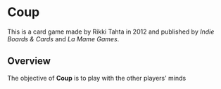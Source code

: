 # Coup
This is a card game made by Rikki Tahta in 2012 and published by *Indie Boards & Cards* and *La Mame Games*.
## Overview
The objective of **Coup** is to play with the other players' minds 

